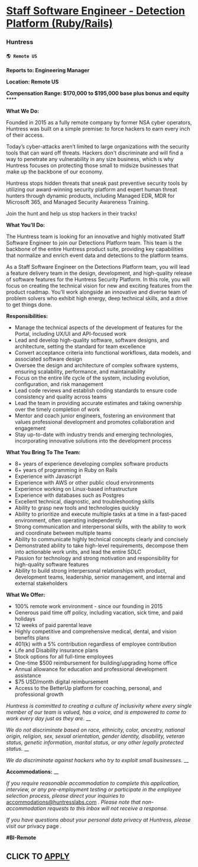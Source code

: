 # [Staff Software Engineer - Detection Platform (Ruby/Rails) ](https://www.remotewlb.com/apply/staff-software-engineer-detection-platform-ruby-rails)  
### Huntress  
#### `🌎 Remote US`  

**Reports to: Engineering Manager**

**Location: Remote US**

**Compensation Range: $170,000 to $195,000 base plus bonus and equity** ****

**What We Do:**

Founded in 2015 as a fully remote company by former NSA cyber operators, Huntress was built on a simple premise: to force hackers to earn every inch of their access.

Today’s cyber-attacks aren’t limited to large organizations with the security tools that can ward off threats. Hackers don't discriminate and will find a way to penetrate any vulnerability in any size business, which is why Huntress focuses on protecting those small to midsize businesses that make up the backbone of our economy.

Huntress stops hidden threats that sneak past preventive security tools by utilizing our award-winning security platform and expert human threat hunters through dynamic products, including Managed EDR, MDR for Microsoft 365, and Managed Security Awareness Training.

Join the hunt and help us stop hackers in their tracks!

**What You’ll Do:**

The Huntress team is looking for an innovative and highly motivated Staff Software Engineer to join our Detections Platform team. This team is the backbone of the entire Huntress product suite, providing key capabilities that normalize and enrich event data and detections to the platform teams.

As a Staff Software Engineer on the Detections Platform team, you will lead a feature delivery team in the design, development, and high-quality release of software features for the Huntress Security Platform. In this role, you will focus on creating the technical vision for new and exciting features from the product roadmap. You’ll work alongside an innovative and diverse team of problem solvers who exhibit high energy, deep technical skills, and a drive to get things done.

**Responsibilities:**

  * Manage the technical aspects of the development of features for the Portal, including UX/UI and API-focused work
  * Lead and develop high-quality software, software designs, and architecture, setting the standard for team excellence
  * Convert acceptance criteria into functional workflows, data models, and associated software design
  * Oversee the design and architecture of complex software systems, ensuring scalability, performance, and maintainability
  * Focus on the entire life cycle of the system, including evolution, configuration, and risk management
  * Lead code reviews and establish coding standards to ensure code consistency and quality across teams
  * Lead the team in providing accurate estimates and taking ownership over the timely completion of work
  * Mentor and coach junior engineers, fostering an environment that values professional development and promotes collaboration and engagement
  * Stay up-to-date with industry trends and emerging technologies, incorporating innovative solutions into the development process

**What You Bring To The Team:**

  * 8+ years of experience developing complex software products
  * 6+ years of programming in Ruby on Rails
  * Experience with Javascript
  * Experience with AWS or other public cloud environments
  * Experience working on Linux-based infrastructure
  * Experience with databases such as Postgres 
  * Excellent technical, diagnostic, and troubleshooting skills
  * Ability to grasp new tools and technologies quickly
  * Ability to prioritize and execute multiple tasks at a time in a fast-paced environment, often operating independently
  * Strong communication and interpersonal skills, with the ability to work and coordinate between multiple teams
  * Ability to communicate highly technical concepts clearly and concisely
  * Demonstrated ability to take high-level requirements, decompose them into actionable work units, and lead the entire SDLC
  * Passion for technology and strong motivation and responsibility for high-quality software features
  * Ability to build strong interpersonal relationships with product, development teams, leadership, senior management, and internal and external stakeholders

**What We Offer:**

  * 100% remote work environment - since our founding in 2015
  * Generous paid time off policy, including vacation, sick time, and paid holidays
  * 12 weeks of paid parental leave
  * Highly competitive and comprehensive medical, dental, and vision benefits plans 
  * 401(k) with a 5% contribution regardless of employee contribution
  * Life and Disability insurance plans
  * Stock options for all full-time employees 
  * One-time $500 reimbursement for building/upgrading home office
  * Annual allowance for education and professional development assistance 
  * $75 USD/month digital reimbursement
  * Access to the BetterUp platform for coaching, personal, and professional growth

_Huntress is committed to creating a culture of inclusivity where every single member of our team is valued, has a voice, and is empowered to come to work every day just as they are._ __

_We do not discriminate based on race, ethnicity, color, ancestry, national origin, religion, sex, sexual orientation, gender identity, disability, veteran status, genetic information, marital status, or any other legally protected status._ __

_We do discriminate against hackers who try to exploit small businesses._ __

**Accommodations:** __

_If you require reasonable accommodation to complete this application, interview, or any pre-employment testing or participate in the employee selection process, please direct your inquiries to_ accommodations@huntresslabs.com _. Please note that non-accommodation requests to this inbox will not receive a response._

_If you have questions about your personal data privacy at Huntress, please visit our_ privacy page _._

**#BI-Remote**

  
## CLICK TO [APPLY](https://www.remotewlb.com/apply/staff-software-engineer-detection-platform-ruby-rails)


